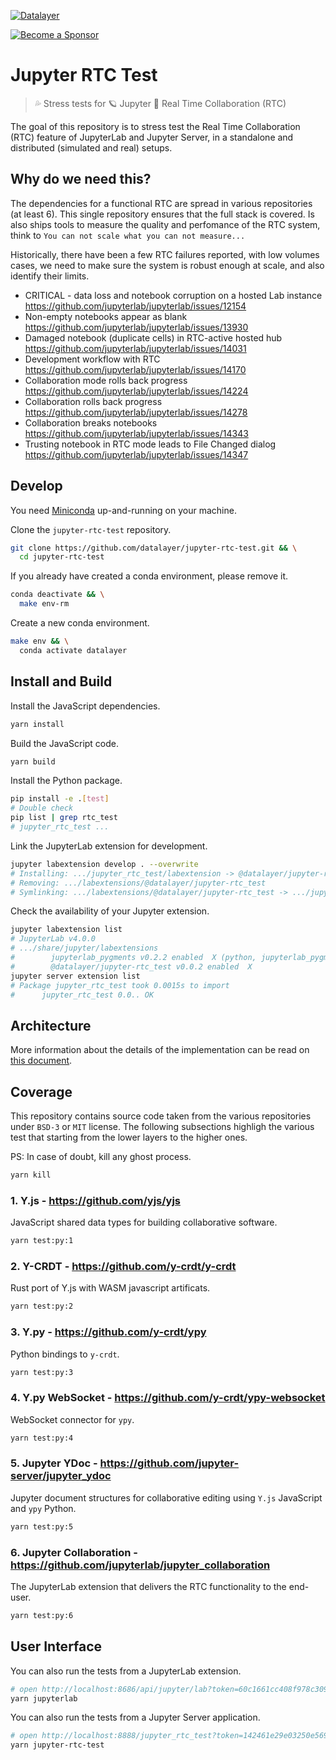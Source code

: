 [![Datalayer](https://assets.datalayer.design/datalayer-25.svg)](https://datalayer.io)

[![Become a Sponsor](https://img.shields.io/static/v1?label=Become%20a%20Sponsor&message=%E2%9D%A4&logo=GitHub&style=flat&color=1ABC9C)](https://github.com/sponsors/datalayer)

# Jupyter RTC Test

> 💦 Stress tests for 🪐 Jupyter 🔌 Real Time Collaboration (RTC)

The goal of this repository is to stress test the Real Time Collaboration (RTC) feature of JupyterLab and Jupyter Server, in a standalone and distributed (simulated and real) setups.

## Why do we need this?

The dependencies for a functional RTC are spread in various repositories (at least 6).  This single repository ensures that the full stack is covered. Is also ships tools to measure the quality and perfomance of the RTC system, think to `You can not scale what you can not measure...`

Historically, there have been a few RTC failures reported, with low volumes cases, we need to make sure the system is robust enough at scale, and also identify their limits.

- CRITICAL - data loss and notebook corruption on a hosted Lab instance https://github.com/jupyterlab/jupyterlab/issues/12154
- Non-empty notebooks appear as blank https://github.com/jupyterlab/jupyterlab/issues/13930
- Damaged notebook (duplicate cells) in RTC-active hosted hub https://github.com/jupyterlab/jupyterlab/issues/14031
- Development workflow with RTC https://github.com/jupyterlab/jupyterlab/issues/14170
- Collaboration mode rolls back progress https://github.com/jupyterlab/jupyterlab/issues/14224
- Collaboration rolls back progress https://github.com/jupyterlab/jupyterlab/issues/14278
- Collaboration breaks notebooks https://github.com/jupyterlab/jupyterlab/issues/14343
- Trusting notebook in RTC mode leads to File Changed dialog  https://github.com/jupyterlab/jupyterlab/issues/14347

## Develop

You need [Miniconda](https://docs.conda.io/en/latest/miniconda.html) up-and-running on your machine.

Clone the `jupyter-rtc-test` repository.

```bash
git clone https://github.com/datalayer/jupyter-rtc-test.git && \
  cd jupyter-rtc-test
```

If you already have created a conda environment, please remove it.

```bash
conda deactivate && \
  make env-rm
```

Create a new conda environment.

```bash
make env && \
  conda activate datalayer
```

## Install and Build

Install the JavaScript dependencies.

```bash
yarn install
```

Build the JavaScript code.

```bash
yarn build
```

Install the Python package.

```bash
pip install -e .[test]
# Double check
pip list | grep rtc_test
# jupyter_rtc_test ...
```

Link the JupyterLab extension for development.

```bash
jupyter labextension develop . --overwrite
# Installing: .../jupyter_rtc_test/labextension -> @datalayer/jupyter-rtc_test
# Removing: .../labextensions/@datalayer/jupyter-rtc_test
# Symlinking: .../labextensions/@datalayer/jupyter-rtc_test -> .../jupyter_rtc_test/labextension
```

Check the availability of your Jupyter extension.

```bash
jupyter labextension list
# JupyterLab v4.0.0
# .../share/jupyter/labextensions
#        jupyterlab_pygments v0.2.2 enabled  X (python, jupyterlab_pygments)
#        @datalayer/jupyter-rtc_test v0.0.2 enabled  X
jupyter server extension list
# Package jupyter_rtc_test took 0.0015s to import
#      jupyter_rtc_test 0.0.. OK
```

## Architecture

More information about the details of the implementation can be read on [this document](https://github.com/datalayer/jupyter-rtc-test/blob/main/docs/README.md).

## Coverage

This repository contains source code taken from the various repositories under `BSD-3` or `MIT` license. The following subsections highligh the various test that starting from the lower layers to the higher ones.

PS: In case of doubt, kill any ghost process.

```bash
yarn kill
```

### 1. Y.js - https://github.com/yjs/yjs

JavaScript shared data types for building collaborative software.

```bash
yarn test:py:1
```

### 2. Y-CRDT - https://github.com/y-crdt/y-crdt

Rust port of Y.js with WASM javascript artificats.

```bash
yarn test:py:2
```

### 3. Y.py - https://github.com/y-crdt/ypy

Python bindings to `y-crdt`.

```bash
yarn test:py:3
```

### 4. Y.py WebSocket - https://github.com/y-crdt/ypy-websocket

WebSocket connector for `ypy`.

```bash
yarn test:py:4
```

### 5. Jupyter YDoc - https://github.com/jupyter-server/jupyter_ydoc

Jupyter document structures for collaborative editing using `Y.js` JavaScript and `ypy` Python.

```bash
yarn test:py:5
```

### 6. Jupyter Collaboration - https://github.com/jupyterlab/jupyter_collaboration

The JupyterLab extension that delivers the RTC functionality to the end-user.

```bash
yarn test:py:6
```

## User Interface

You can also run the tests from a JupyterLab extension.

```bash
# open http://localhost:8686/api/jupyter/lab?token=60c1661cc408f978c309d04157af55c9588ff9557c9380e4fb50785750703da6
yarn jupyterlab
```

You can also run the tests from a Jupyter Server application.

```bash
# open http://localhost:8888/jupyter_rtc_test?token=142461e29e03250e569824cff00bc99941148a334ff258e5
yarn jupyter-rtc-test
```
